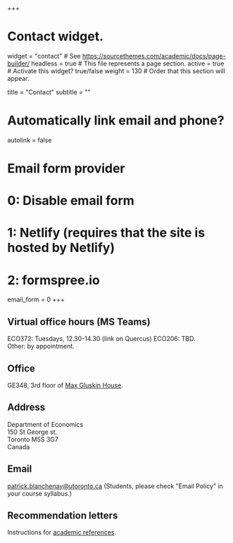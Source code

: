 +++
# Contact widget.
widget = "contact"  # See https://sourcethemes.com/academic/docs/page-builder/
headless = true  # This file represents a page section.
active = true  # Activate this widget? true/false
weight = 130  # Order that this section will appear.

title = "Contact"
subtitle = ""

# Automatically link email and phone?
autolink = false

# Email form provider
#   0: Disable email form
#   1: Netlify (requires that the site is hosted by Netlify)
#   2: formspree.io
email_form = 0
+++
## <i class="fa fa-clock"></i> Virtual office hours (MS Teams)
ECO372: Tuesdays, 12.30-14.30 (link on Quercus)
ECO206: TBD.    
Other: by appointment.

## <i class="fa fa-building"></i> Office
GE348, 3rd floor of [Max Gluskin House](http://map.utoronto.ca/utsg/building/104).

## <i class="fa fa-map-marker" aria-hidden="true"></i>  Address
Department of Economics  
150 St George st.  
Toronto M5S 3G7  
Canada

## <i class="fa fa-envelope"></i> Email

 [patrick.blanchenay@utoronto.ca](mailto:patrick.blanchenay@utoronto.ca) 
(Students, please check "Email Policy" in your course syllabus.)

## <i class="fa fa-scroll"></i> Recommendation letters
Instructions for [academic references](academicreferences/).